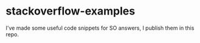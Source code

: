# stackoverflow-examples
I've made some useful code snippets for SO answers, I publish them in this repo.
